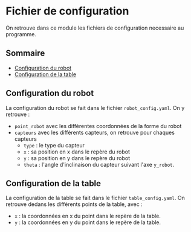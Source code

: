 # Fichier de configuration

On retrouve dans ce module les fichiers de configuration necessaire au programme.

## Sommaire

  * [Configuration du robot](#configuration-du-robot)
  * [Configuration de la table](#configuration-de-la-table)

## Configuration du robot

La configuration du robot se fait dans le fichier `robot_config.yaml`. On y retrouve :
* `point_robot` avec les différentes coordonnées de la forme du robot
* `capteurs` avec les différents capteurs, on retrouve pour chaques capteurs 
    * `type` : le type du capteur
    * `x` : sa position en x dans le repère du robot
    * `y` : sa position en y dans le repère du robot
    * `theta` : l'angle d'inclinaison du capteur suivant l'axe `y_robot`.

## Configuration de la table

La configuration de la table se fait dans le fichier `table_config.yaml`. On retrouve dedans les différents points de la table, avec :
* `x` : la coordonnées en x du point dans le repère de la table.
* `y` : la coordonnées en y du point dans le repère de la table.